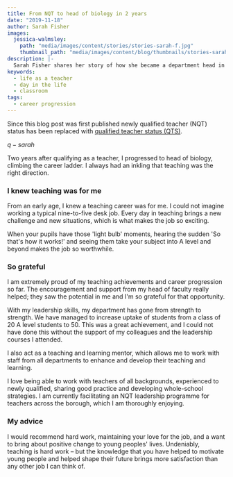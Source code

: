 ```yaml
---
title: From NQT to head of biology in 2 years
date: "2019-11-18"
author: Sarah Fisher
images:
  jessica-walmsley:
    path: "media/images/content/stories/stories-sarah-f.jpg"
    thumbnail_path: "media/images/content/blog/thumbnails/stories-sarah-f.jpg"
description: |-
  Sarah Fisher shares her story of how she became a department head in a subject she loves.
keywords:
  - life as a teacher
  - day in the life
  - classroom
tags:
  - career progression
---
```


Since this blog post was first published newly qualified teacher (NQT) status has been replaced with [qualified teacher status (QTS)](/what-is-qts).

$q-sarah$

Two years after qualifying as a teacher, I progressed to head of biology, climbing the career ladder. I always had an inkling that teaching was the right direction.

### I knew teaching was for me

From an early age, I knew a teaching career was for me. I could not imagine working a typical nine-to-five desk job. Every day in teaching brings a new challenge and new situations, which is what makes the job so exciting.

When your pupils have those 'light bulb' moments, hearing the sudden 'So that's how it works!' and seeing them take your subject into A level and beyond makes the job so worthwhile.

### So grateful

I am extremely proud of my teaching achievements and career progression so far. The encouragement and support from my head of faculty really helped; they saw the potential in me and I'm so grateful for that opportunity.

With my leadership skills, my department has gone from strength to strength. We have managed to increase uptake of students from a class of 20 A level students to 50. This was a great achievement, and I could not have done this without the support of my colleagues and the leadership courses I attended.

I also act as a teaching and learning mentor, which allows me to work with staff from all departments to enhance and develop their teaching and learning.

I love being able to work with teachers of all backgrounds, experienced to newly qualified, sharing good practice and developing whole-school strategies. I am currently facilitating an NQT leadership programme for teachers across the borough, which I am thoroughly enjoying.

### My advice

I would recommend hard work, maintaining your love for the job, and a want to bring about positive change to young peoples' lives. Undeniably, teaching is hard work – but the knowledge that you have helped to motivate young people and helped shape their future brings more satisfaction than any other job I can think of.